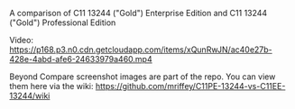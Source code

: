 A comparison of C11 13244 ("Gold") Enterprise Edition and C11 13244 ("Gold") Professional Edition

Video: https://p168.p3.n0.cdn.getcloudapp.com/items/xQunRwJN/ac40e27b-428e-4abd-afe6-24633979a460.mp4

Beyond Compare screenshot images are part of the repo. You can view them here via the wiki: https://github.com/mriffey/C11PE-13244-vs-C11EE-13244/wiki

